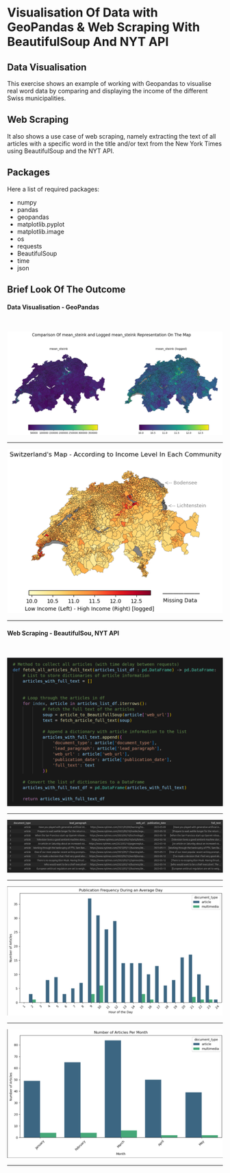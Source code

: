 # Visualisation Of Data with GeoPandas  &  Web Scraping With BeautifulSoup And NYT API

## Data Visualisation 

This exercise shows an example of working with Geopandas to visualise real word data by comparing and displaying the income of the different Swiss municipalities. 

## Web Scraping
It also shows a use case of web scraping, namely extracting the text of all articles with a specific word in the title and/or text from the New York Times using BeautifulSoup and the NYT API.


## Packages
Here a list of required packages:
- numpy
- pandas
- geopandas
- matplotlib.pyplot
- matplotlib.image
- os
- requests
- BeautifulSoup
- time
- json


## Brief Look Of The Outcome
#### Data Visualisation - GeoPandas
<br>

![Alt text](outcome/comparasion_mean_income_and_mean_income_logged.png)
<hr>

![Alt text](outcome/income_level_communities.png)
<hr>

#### Web Scraping - BeautifulSou, NYT API
<br>

![Alt text](outcome/collect_articles_content_method.png)
<hr>

![Alt text](outcome/collected_articles.png)
<hr>

![Alt text](outcome/collected_article_publication_frequency.png)
<hr>

![Alt text](outcome/collected_articles_average_per_month.png)
<hr>